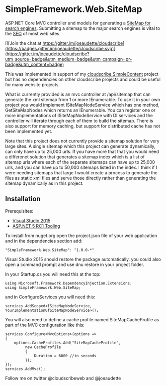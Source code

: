 # SimpleFramework.Web.SiteMap
ASP.NET Core MVC controller and models for generating a [SiteMap for search engines](http://www.sitemaps.org/). Submitting a sitemap to the major search engines is vital to the [SEO](https://en.wikipedia.org/wiki/Search_engine_optimization) of most web sites.

[![Join the chat at https://gitter.im/joeaudette/cloudscribe](https://badges.gitter.im/joeaudette/cloudscribe.svg)](https://gitter.im/joeaudette/cloudscribe?utm_source=badge&utm_medium=badge&utm_campaign=pr-badge&utm_content=badge)

This was implemented in support of my [cloudscribe SimpleContent](https://github.com/joeaudette/cloudscribe.SimpleContent) project but has no dependencies on other cloudscribe projects and could be useful for many website projects.

What is currently provided is an mvc controller at /api/sitemap that can generate the xml sitemap from 1 or more IEnumerable<ISiteMapNode>. To use it in your own project you would implement ISiteMapNodeService which has one method, GetSiteMapNodes which returns an IEnumerable<ISiteMapNode>. You can register one or more implementations of ISiteMapNodeService with DI services and the controller will iterate through each of them to build the sitemap. There is also support for memory caching, but support for distributed cache has not been implemented yet.

Note that this project does not currently provide a sitemap solution for very large sites. A single sitemap which this project can generate dynamically, can only have up to 25,000 urls. If you have more that that you would need a differenet solution that generates a sitemap index which is a list of sitemap urls where each of the separate sitemaps can have up to 25,000 urls, and you can have up to 50,000 sitemaps listed in the index. I think if I were needing sitemaps that large I would create a process to generate the files as static xml files and serve those directly rather than generating the sitemap dynamically as in this project.


## Installation

Prerequisites:

*  [Visual Studio 2015](https://www.visualstudio.com/en-us/downloads) 
*  [ASP.NET 5 RC1 Tooling](https://get.asp.net/) 

To install from nuget.org open the project.json file of your web application and in the dependencies section add:

    "SimpleFramework.Web.SiteMap": "1.0.0-*"
    
Visual Studio 2015 should restore the package automatically, you could also open a command prompt and use dnu restore in your project folder.

In your Startup.cs you will need this at the top: 

    using Microsoft.Framework.DependencyInjection.Extensions;
    using SimpleFramework.Web.SiteMap;

and in ConfigureServices you will need this:

    services.AddScoped<ISiteMapNodeService, YourImplementationOfSiteMapNodeService>();
	
You will also need to define a cache profile named SiteMapCacheProfile as part of the MVC configuration like this:

    services.Configure<MvcOptions>(options =>
	{
		options.CacheProfiles.Add("SiteMapCacheProfile",
			 new CacheProfile
			 {
				 Duration = 6000 //in seconds
			 });
	});
	services.AddMvc();
    

Follow me on twitter @cloudscribeweb and @joeaudette
